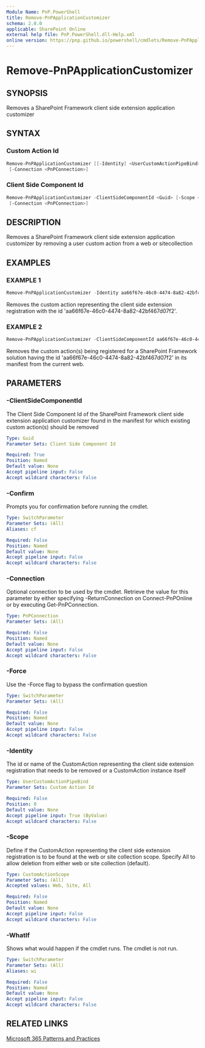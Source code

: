 ```yaml
---
Module Name: PnP.PowerShell
title: Remove-PnPApplicationCustomizer
schema: 2.0.0
applicable: SharePoint Online
external help file: PnP.PowerShell.dll-Help.xml
online version: https://pnp.github.io/powershell/cmdlets/Remove-PnPApplicationCustomizer.html
---
```

 
# Remove-PnPApplicationCustomizer

## SYNOPSIS
Removes a SharePoint Framework client side extension application customizer

## SYNTAX

### Custom Action Id
```powershell
Remove-PnPApplicationCustomizer [[-Identity] <UserCustomActionPipeBind>] [-Scope <CustomActionScope>] [-Force]
 [-Connection <PnPConnection>]   
```

### Client Side Component Id
```powershell
Remove-PnPApplicationCustomizer -ClientSideComponentId <Guid> [-Scope <CustomActionScope>] [-Force]
 [-Connection <PnPConnection>]   
```

## DESCRIPTION
Removes a SharePoint Framework client side extension application customizer by removing a user custom action from a web or sitecollection

## EXAMPLES

### EXAMPLE 1
```powershell
Remove-PnPApplicationCustomizer -Identity aa66f67e-46c0-4474-8a82-42bf467d07f2
```

Removes the custom action representing the client side extension registration with the id 'aa66f67e-46c0-4474-8a82-42bf467d07f2'.

### EXAMPLE 2
```powershell
Remove-PnPApplicationCustomizer -ClientSideComponentId aa66f67e-46c0-4474-8a82-42bf467d07f2 -Scope web
```

Removes the custom action(s) being registered for a SharePoint Framework solution having the id 'aa66f67e-46c0-4474-8a82-42bf467d07f2' in its manifest from the current web.

## PARAMETERS

### -ClientSideComponentId
The Client Side Component Id of the SharePoint Framework client side extension application customizer found in the manifest for which existing custom action(s) should be removed

```yaml
Type: Guid
Parameter Sets: Client Side Component Id

Required: True
Position: Named
Default value: None
Accept pipeline input: False
Accept wildcard characters: False
```

### -Confirm
Prompts you for confirmation before running the cmdlet.

```yaml
Type: SwitchParameter
Parameter Sets: (All)
Aliases: cf

Required: False
Position: Named
Default value: None
Accept pipeline input: False
Accept wildcard characters: False
```

### -Connection
Optional connection to be used by the cmdlet. Retrieve the value for this parameter by either specifying -ReturnConnection on Connect-PnPOnline or by executing Get-PnPConnection.

```yaml
Type: PnPConnection
Parameter Sets: (All)

Required: False
Position: Named
Default value: None
Accept pipeline input: False
Accept wildcard characters: False
```

### -Force
Use the -Force flag to bypass the confirmation question

```yaml
Type: SwitchParameter
Parameter Sets: (All)

Required: False
Position: Named
Default value: None
Accept pipeline input: False
Accept wildcard characters: False
```

### -Identity
The id or name of the CustomAction representing the client side extension registration that needs to be removed or a CustomAction instance itself

```yaml
Type: UserCustomActionPipeBind
Parameter Sets: Custom Action Id

Required: False
Position: 0
Default value: None
Accept pipeline input: True (ByValue)
Accept wildcard characters: False
```

### -Scope
Define if the CustomAction representing the client side extension registration is to be found at the web or site collection scope. Specify All to allow deletion from either web or site collection (default).

```yaml
Type: CustomActionScope
Parameter Sets: (All)
Accepted values: Web, Site, All

Required: False
Position: Named
Default value: None
Accept pipeline input: False
Accept wildcard characters: False
```



### -WhatIf
Shows what would happen if the cmdlet runs. The cmdlet is not run.

```yaml
Type: SwitchParameter
Parameter Sets: (All)
Aliases: wi

Required: False
Position: Named
Default value: None
Accept pipeline input: False
Accept wildcard characters: False
```

## RELATED LINKS

[Microsoft 365 Patterns and Practices](https://aka.ms/m365pnp)

